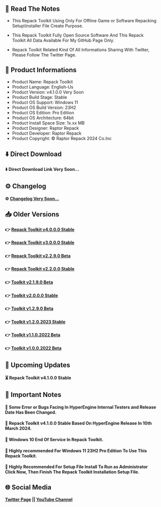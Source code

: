 ## 📝 Read The Notes

- This Repack Toolkit Using Only For Offline Game or Software Repacking Setup\Installer File Create Purpose.

- This Repack Toolkit Fully Open Source Software And This Repack Toolkit All Data Available For My GitHub Page Only.

- Repack Toolkit Related Kind Of All Informations Sharing With Twitter, Please Follow The Twitter Page.

## 🧾 Product Informations

- Product Name: Repack Toolkit
- Product Language: English-Us
- Product Version: v4.1.0.0 Very Soon
- Product Build Stage: Stable
- Product OS Support: Windows 11
- Product OS Build Version: 23H2
- Product OS Edition: Pro Edition
- Product OS Architecture: 64bit
- Product Install Space Size: 1x.xx MB
- Product Designer: Raptor Repack
- Product Developer: Raptor Repack
- Product Copyright: © Raptor Repack 2024 Co.Inc

## ⬇️ Direct Download

#### ⬇️ Direct Download Link Very Soon...

## ⚙️ Changelog

#### ⚙️ [Changelog Very Soon...](https://github.com/RaptorRepack/RepackToolkit)

## 📥 Older Versions

#### 👉 [Repack Toolkit v4.0.0.0 Stable](https://github.com/RaptorRepack/RepackToolkit/releases/tag/v4.0.0.0)

#### 👉 [Repack Toolkit v3.0.0.0 Stable](https://github.com/RaptorRepack/RepackToolkit/releases/tag/v3.0.0.0)

#### 👉 [Repack Toolkit v2.2.9.0 Beta](https://github.com/RaptorRepack/RepackToolkit/releases/tag/v2.2.9.0)

#### 👉 [Repack Toolkit v2.2.0.0 Stable](https://github.com/RaptorRepack/RepackToolkit/releases/tag/v2.2.0.0)

#### 👉 [Toolkit v2.1.9.0 Beta](https://github.com/RaptorRepack/RepackToolkit/releases/tag/v2.1.9.0)

#### 👉 [Toolkit v2.0.0.0 Stable](https://github.com/RaptorRepack/RepackToolkit/releases/tag/v2.0.0.0)

#### 👉 [Toolkit v1.2.9.0 Beta](https://github.com/RaptorRepack/RepackToolkit/releases/tag/v1.2.9.0)

#### 👉 [Toolkit v1.2.0.2023 Stable](https://github.com/RaptorRepack/RepackToolkit/releases/tag/v1.2.0.0)

#### 👉 [Toolkit v1.1.0.2022 Beta](https://github.com/RaptorRepack/RepackToolkit/releases/tag/v1.1.0.0)

#### 👉 [Toolkit v1.0.0.2022 Beta](https://github.com/RaptorRepack/RepackToolkit/releases/tag/v1.0.0.0)

## 📢 Upcoming Updates

#### ⏳ Repack Toolkit v4.1.0.0 Stable

## 📝 Important Notes

#### 🔴 Some Error or Bugs Facing In HyperEngine Internal Testers and Release Date Has Been Changed.

#### 🔴 Repack Toolkit v4.1.0.0 Stable Based On HyperEngine Release In 10th March 2024.

#### 🔴 Windows 10 End Of Service In Repack Toolkit.

#### 🔴 Highly recommended For Windows 11 23H2 Pro Edition To Use This Repack Toolkit.

#### 🔴 Highly Recommended For Setup File Install To Run as Administrator Click Now, Then Finish The Repack Toolkit Installation Setup File.

## 🌐 Social Media

#### [Twitter Page](https://twitter.com/raptorrepack) || [YouTube Channel](https://youtube.com/@RaptorRepack)

